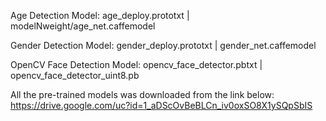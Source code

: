 Age Detection Model: age_deploy.prototxt | modelNweight/age_net.caffemodel

Gender Detection Model: gender_deploy.prototxt | gender_net.caffemodel

OpenCV Face Detection Model: opencv_face_detector.pbtxt | opencv_face_detector_uint8.pb


All the pre-trained models was downloaded from the link below: https://drive.google.com/uc?id=1_aDScOvBeBLCn_iv0oxSO8X1ySQpSbIS
